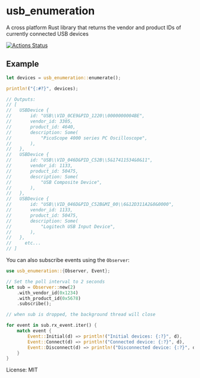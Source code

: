# usb_enumeration

A cross platform Rust library that returns the vendor and product IDs of
currently connected USB devices

[![Actions Status](https://github.com/timfish/usb-enumeration/workflows/Build/badge.svg)](https://github.com/timfish/usb-enumeration/actions)

## Example
```rust
let devices = usb_enumeration::enumerate();

println!("{:#?}", devices);

// Outputs:
// [
//   USBDevice {
//       id: "USB\\VID_0CE9&PID_1220\\0000000004BE",
//       vendor_id: 3305,
//       product_id: 4640,
//       description: Some(
//           "PicoScope 4000 series PC Oscilloscope",
//       ),
//   },
//   USBDevice {
//       id: "USB\\VID_046D&PID_C52B\\5&17411534&0&11",
//       vendor_id: 1133,
//       product_id: 50475,
//       description: Some(
//           "USB Composite Device",
//       ),
//   },
//   USBDevice {
//       id: "USB\\VID_046D&PID_C52B&MI_00\\6&12D311A2&0&0000",
//       vendor_id: 1133,
//       product_id: 50475,
//       description: Some(
//           "Logitech USB Input Device",
//       ),
//   },
//     etc...
// ]
```
You can also subscribe events using the `Observer`:
```rust
use usb_enumeration::{Observer, Event};

// Set the poll interval to 2 seconds
let sub = Observer::new(2)
    .with_vendor_id(0x1234)
    .with_product_id(0x5678)
    .subscribe();

// when sub is dropped, the background thread will close

for event in sub.rx_event.iter() {
    match event {
        Event::Initial(d) => println!("Initial devices: {:?}", d),
        Event::Connect(d) => println!("Connected device: {:?}", d),
        Event::Disconnect(d) => println!("Disconnected device: {:?}", d),
    }
}
```

License: MIT
